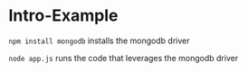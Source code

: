 # Intro-Example

`npm install mongodb` installs the mongodb driver

`node app.js` runs the code that leverages the mongodb driver

